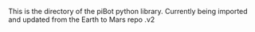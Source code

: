 This is the directory of the piBot python library.  Currently being imported and updated from the Earth to Mars repo .v2
